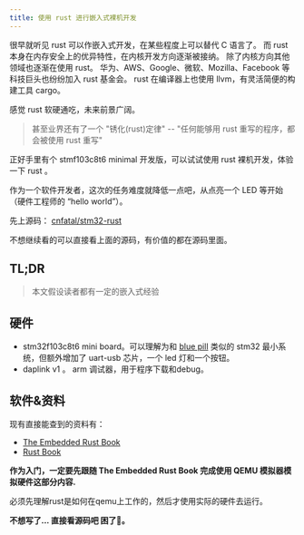 ```yaml
---
title: 使用 rust 进行嵌入式裸机开发
---
```


很早就听见 rust 可以作嵌入式开发，在某些程度上可以替代 C 语言了。
而 rust 本身在内存安全上的优异特性，在内核开发方向逐渐被接纳。
除了内核方向其他领域也逐渐在使用 rust。
华为、AWS、Google、微软、Mozilla、Facebook 等科技巨头也纷纷加入 rust 基金会。
rust 在编译器上也使用 llvm，有灵活简便的构建工具 cargo。

感觉 rust 软硬通吃，未来前景广阔。

> 甚至业界还有了一个 "锈化(rust)定律" -- "任何能够用 rust 重写的程序，都会被使用 rust 重写"

正好手里有个 stmf103c8t6 minimal 开发版，可以试试使用 rust 裸机开发，体验一下 rust 。

作为一个软件开发者，这次的任务难度就降低一点吧，从点亮一个 LED 等开始（硬件工程师的 “hello world”）。

先上源码： [cnfatal/stm32-rust](https://github.com/cnfatal/stm32-rust)

不想继续看的可以直接看上面的源码，有价值的都在源码里面。

## TL;DR

> 本文假设读者都有一定的嵌入式经验

## 硬件

- stm32f103c8t6 mini board。可以理解为和 [blue pill](<https://stm32-base.org/boards/STM32F103C8T6-Blue-Pill.html>) 类似的 stm32 最小系统，但额外增加了 uart-usb 芯片，一个 led 灯和一个按钮。
- daplink v1 。 arm 调试器，用于程序下载和debug。

## 软件&资料

现有直接能查到的资料有：

- [The Embedded Rust Book](https://docs.rust-embedded.org/book/)
- [Rust Book](https://doc.rust-lang.org/book/)

**作为入门，一定要先跟随 The Embedded Rust Book 完成使用 QEMU 模拟器模拟硬件这部分内容.**

必须先理解rust是如何在qemu上工作的，然后才使用实际的硬件去运行。

**不想写了... 直接看源码吧 困了🥱。**
